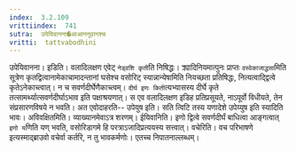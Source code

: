 ```yaml
---
index:  3.2.109
vrittiindex:  741
sutra:  उपेयिवानना�आआननूवानश्च
vritti:  tattvabodhini 
---
```


उपेयिवानना। इडिति। वलादिलक्षण एवेट् `नेड्वशि कृती`ति निषिद्धः। क्र्यादिनियमात्पुनः प्राप्तः `वस्वेकाजाद्धसा`मिति सूत्रेण कृतद्वित्वानामेकाचामादन्तानां घसेश्च वसोरिट् स्यान्नान्येषामिति नियच्छता प्रतिषिद्धः, नित्यत्वाद्द्वित्वे कृतेऽनेकाच्त्वात्। न च सवर्णदीर्घेणैकाच्त्वम्। `दीर्घ इणः किती`त्यभ्यासस्य दीर्घे कृते तत्सामर्थ्यात्सवर्णदीर्घाऽभाव इति पक्षाश्रयणात्। स एव वलादिलक्षण इडिह प्रतिप्रसूयते, नाऽपूर्वो विधीयते, तेन संप्रसारणविषये न भवति। अत एवोदाहरति-- उपेयुष इति। सति त्विटि तस्य यणादेशे उपेय्युष इति स्यादिति भावः। अविवक्षितमिति। व्याख्यानमेवाऽत्र शरणम्। ईयिवानिति। इणो द्वित्वे सवर्णदीर्घं बाधित्वा आङ्गत्वात् `इणो य`णिति यण् भवति, वसोरिडागमे हि परत्राऽजादिप्रत्ययस्य सत्त्वात्। वचेरिति। वच परिभाषणे इत्यस्माद्ब्राउवो वचेर्वा कर्तरि, न तु भावकर्मणोः। एतच्च निपातनाल्लब्धम्।


